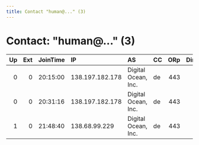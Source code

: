 ```yaml
---
title: Contact "human@..." (3)
---
```


# Contact: "human@..." (3)

|   Up |   Ext | JoinTime   | IP              | AS                  | CC   |   ORp |   Dirp | OS    | Version   | Nickname   |   eFamMembers |
|-----:|------:|:-----------|:----------------|:--------------------|:-----|------:|-------:|:------|:----------|:-----------|--------------:|
|    0 |     0 | 20:15:00   | 138.197.182.178 | Digital Ocean, Inc. | de   |   443 |      0 | Linux | 0.2.7.6   | 25abril    |             1 |
|    0 |     0 | 20:31:16   | 138.197.182.178 | Digital Ocean, Inc. | de   |   443 |      0 | Linux | 0.3.0.10  | 25Abril    |             1 |
|    1 |     0 | 21:48:40   | 138.68.99.229   | Digital Ocean, Inc. | de   |   443 |      0 | Linux | 0.3.0.10  | Fp25       |             1 |
